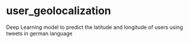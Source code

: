 # user_geolocalization
Deep Learning model to predict the latitude and longitude of users using tweets in german language

